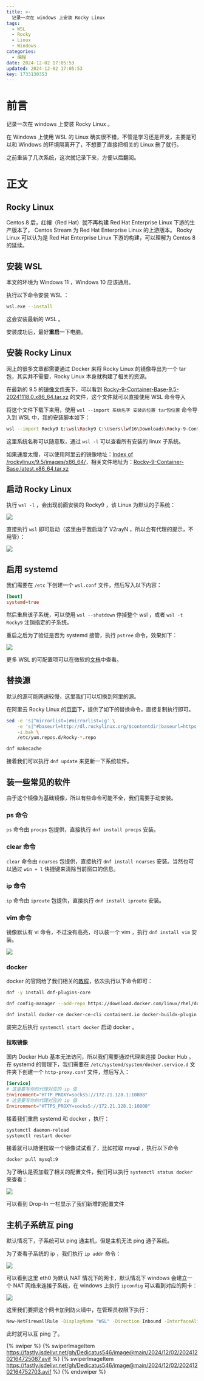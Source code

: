 ```yaml
---
title: >-
  记录一次在 windows 上安装 Rocky Linux
tags:
  - WSL
  - Rocky
  - Linux
  - Windows
categories:
  - 编程
date: 2024-12-02 17:05:53
updated: 2024-12-02 17:05:53
key: 1733130353
---
```



# 前言

记录一次在 windows 上安装 Rocky Linux 。

<!-- more -->

在 Windows 上使用 WSL 的 Linux 确实很不错，不管是学习还是开发，主要是可以和 Windows 的环境隔离开了，不想要了直接把相关的 Linux 删了就行。

之前重装了几次系统，这次就记录下来，方便以后翻阅。

# 正文

## Rocky Linux

Centos 8 后，红帽（Red Hat）就不再构建 Red Hat Enterprise Linux 下游的生产版本了， Centos Stream 为 Red Hat Enterprise Linux 的上游版本。 Rocky Linux 可以认为是 Red Hat Enterprise Linux 下游的构建，可以理解为 Centos 8 的延续。

## 安装 WSL

本文的环境为 Windows 11 ，Windows 10 应该通用。

执行以下命令安装 WSL ：

```bash
wsl.exe --install
```

这会安装最新的 WSL 。

安装成功后，最好**重启**一下电脑。

## 安装 Rocky Linux

网上的很多文章都需要通过 Docker 来将 Rocky Linux 的镜像导出为一个 tar 包，其实并不需要，Rocky Linux 本身就构建了相关的资源。

在最新的 9.5 的[镜像文件夹](https://dl.rockylinux.org/pub/rocky/9.5/images/x86_64/)下，可以看到 [Rocky-9-Container-Base-9.5-20241118.0.x86_64.tar.xz](https://dl.rockylinux.org/pub/rocky/9.5/images/x86_64/Rocky-9-Container-Base-9.5-20241118.0.x86_64.tar.xz) 的文件，这个文件就可以直接使用 WSL 命令导入

将这个文件下载下来用，使用 `wsl --import 系统名字 安装的位置 tar包位置` 命令导入到 WSL 中，我的安装脚本如下：

```bash
wsl --import Rocky9 E:\wsl\Rocky9 C:\Users\lwf16\Downloads\Rocky-9-Container-Base-9.5-20241118.0.x86_64.tar.xz
```

这里系统名称可以随意取，通过 `wsl -l` 可以查看所有安装的 linux 子系统。

如果速度太慢，可以使用阿里云的镜像地址：[Index of /rockylinux/9.5/images/x86_64/](https://mirrors.aliyun.com/rockylinux/9.5/images/x86_64/?spm=a2c6h.25603864.0.0.709f9612yxImMm)，相关文件地址为：[Rocky-9-Container-Base.latest.x86_64.tar.xz](https://mirrors.aliyun.com/rockylinux/9.5/images/x86_64/Rocky-9-Container-Base.latest.x86_64.tar.xz)

## 启动 Rocky Linux

执行 `wsl -l` ，会出现前面安装的 Rocky9 ，该 Linux 为默认的子系统：

![](https://fastly.jsdelivr.net/gh/Dedicatus546/image@main/2024/12/02/20241202145141347.avif)

直接执行 `wsl` 即可启动（这里由于我启动了 V2rayN ，所以会有代理的提示，不用管）：

![](https://fastly.jsdelivr.net/gh/Dedicatus546/image@main/2024/12/02/20241202145258101.avif)

## 启用 systemd 

我们需要在 `/etc` 下创建一个 `wsl.conf` 文件，然后写入以下内容：

```conf
[boot]
systemd=true
```

然后重启该子系统，可以使用 `wsl --shutdown` 停掉整个 wsl ，或者 `wsl -t Rocky9` 注销指定的子系统。

重启之后为了验证是否为 systemd 接管，执行 `pstree` 命令，效果如下：

![](https://fastly.jsdelivr.net/gh/Dedicatus546/image@main/2024/12/02/20241202155036023.avif)

更多 WSL 的可配置项可以在微软的[文档](https://learn.microsoft.com/zh-cn/windows/wsl/wsl-config)中查看。

## 替换源

默认的源可能网速较慢，这里我们可以切换到阿里的源。

在阿里云 Rocky Linux 的[页面](https://developer.aliyun.com/mirror/rockylinux?spm=a2c6h.13651102.0.0.6bd71b11nsfXe4)下，提供了如下的替换命令，直接复制执行即可。

```bash
sed -e 's|^mirrorlist=|#mirrorlist=|g' \
    -e 's|^#baseurl=http://dl.rockylinux.org/$contentdir|baseurl=https://mirrors.aliyun.com/rockylinux|g' \
    -i.bak \
    /etc/yum.repos.d/Rocky-*.repo

dnf makecache
```

接着我们可以执行 `dnf update` 来更新一下系统软件。

## 装一些常见的软件

由于这个镜像为基础镜像，所以有些命令可能不全，我们需要手动安装。

### ps 命令

`ps` 命令由 `procps` 包提供，直接执行 `dnf install procps` 安装。

### clear 命令

`clear` 命令由 `ncurses` 包提供，直接执行 `dnf install ncurses` 安装。当然也可以通过 `win + l` 快捷键来清除当前窗口的信息。

### ip 命令

`ip` 命令由 `iproute` 包提供，直接执行 `dnf install iproute` 安装。

### vim 命令

镜像默认有 vi 命令，不过没有高亮，可以装一个 vim ，执行 `dnf install vim` 安装。

![](https://fastly.jsdelivr.net/gh/Dedicatus546/image@main/2024/12/02/20241202151025657.avif)

### docker

docker 的官网给了我们相关的[教程](https://docs.docker.com/engine/install/rhel/)，依次执行以下命令即可：

```bash
dnf -y install dnf-plugins-core

dnf config-manager --add-repo https://download.docker.com/linux/rhel/docker-ce.repo

dnf install docker-ce docker-ce-cli containerd.io docker-buildx-plugin docker-compose-plugin
```

装完之后执行 `systemctl start docker` 启动 docker 。

#### 拉取镜像

国内 Docker Hub 基本无法访问，所以我们需要通过代理来连接 Docker Hub 。在 systemd 的管理下，我们需要在 `/etc/systemd/system/docker.service.d` 文件夹下创建一个 `http-proxy.conf` 文件，然后写入：

```conf
[Service]
# 这里要写你的代理对应的 ip 值
Environment="HTTP_PROXY=socks5://172.21.128.1:10808"
# 这里要写你的代理对应的 ip 值
Environment="HTTPS_PROXY=socks5://172.21.128.1:10808"
```

接着我们重启 systemd 和 docker ，执行：

```bash
systemctl daemon-reload
systemctl restart docker
```

接着就可以随便拉取一个镜像试试看了，比如拉取 mysql ，执行以下命令

```bash
docker pull mysql:9
```

为了确认是否加载了相关的配置文件，我们可以执行 `systemctl status docker` 来查看：

![](https://fastly.jsdelivr.net/gh/Dedicatus546/image@main/2024/12/02/20241202163356397.avif)

可以看到 Drop-In 一栏显示了我们新增的配置文件

## 主机子系统互 ping

默认情况下，子系统可以 ping 通主机，但是主机无法 ping 通子系统。

为了查看子系统的 ip ，我们执行 `ip addr` 命令：

![](https://fastly.jsdelivr.net/gh/Dedicatus546/image@main/2024/12/02/20241202163652941.avif)

可以看到这里 eth0 为默认 NAT 情况下的网卡，默认情况下 windows 会建立一个 NAT 网络来连接子系统，在 windows 上执行 `ipconfig` 可以看到对应的网卡：

![](https://fastly.jsdelivr.net/gh/Dedicatus546/image@main/2024/12/02/20241202163916931.avif)

这里我们要把这个网卡加到防火墙中，在管理员权限下执行：

```bash
New-NetFirewallRule -DisplayName "WSL" -Direction Inbound -InterfaceAlias "vEthernet (WSL (Hyper-V firewall))" -Action Allow 
```

此时就可以互 ping 了。

{% swiper %}
  {% swiperImageItem https://fastly.jsdelivr.net/gh/Dedicatus546/image@main/2024/12/02/20241202164725087.avif  %}
  {% swiperImageItem https://fastly.jsdelivr.net/gh/Dedicatus546/image@main/2024/12/02/20241202164752703.avif  %}
{% endswiper %}